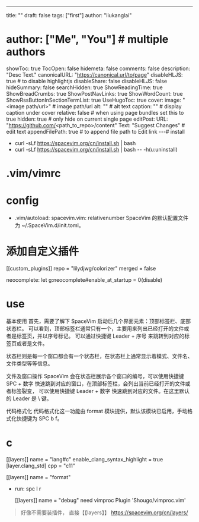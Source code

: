 ---
title: ""
draft: false
tags: ["first"]
author: "liukanglai"
# author: ["Me", "You"] # multiple authors
showToc: true
TocOpen: false
hidemeta: false
comments: false
description: "Desc Text."
canonicalURL: "https://canonical.url/to/page"
disableHLJS: true # to disable highlightjs
disableShare: false
disableHLJS: false
hideSummary: false
searchHidden: true
ShowReadingTime: true
ShowBreadCrumbs: true
ShowPostNavLinks: true
ShowWordCount: true
ShowRssButtonInSectionTermList: true
UseHugoToc: true
cover:
    image: "<image path/url>" # image path/url
    alt: "<alt text>" # alt text
    caption: "<text>" # display caption under cover
    relative: false # when using page bundles set this to true
    hidden: true # only hide on current single page
editPost:
    URL: "https://github.com/<path_to_repo>/content"
    Text: "Suggest Changes" # edit text
    appendFilePath: true # to append file path to Edit link
---# install
- curl -sLf https://spacevim.org/cn/install.sh | bash
- curl -sLf https://spacevim.org/cn/install.sh | bash -- -h(u:uninstall)

# .vim/vimrc

# config

- .vim/autoload: spacevim.vim: relativenumber 
SpaceVim 的默认配置文件为 ~/.SpaceVim.d/init.toml。

# 添加自定义插件

[[custom_plugins]]
    repo = "lilydjwg/colorizer"
    merged = false

neocomplete: let g:neocomplete#enable_at_startup = 0(disable)

# use


基本使用
首先，需要了解下 SpaceVim 启动后几个界面元素：顶部标签栏、底部状态栏。 可以看到，顶部标签栏通常只有一个，主要用来列出已经打开的文件或者是标签页，并以序号标记。 可以通过快捷键 Leader + 序号 来跳转到对应的标签页或者是文件。

状态栏则是每一个窗口都会有一个状态栏，在状态栏上通常显示着模式、文件名、文件类型等等信息。

文件及窗口操作
SpaceVim 会在状态栏展示各个窗口的编号，可以使用快捷键 SPC + 数字 快速跳到对应的窗口，在顶部标签栏，会列出当前已经打开的文件或者标签裂变， 可以使用快捷键 Leader + 数字 快速跳到对应的文件。在这里默认的 Leader 是 \ 键。

代码格式化
代码格式化这一功能由 format 模块提供，默认该模块已启用，手动格式化快捷键为 SPC b f。


# c

[[layers]]
  name = "lang#c"
  enable_clang_syntax_highlight = true
   [layer.clang_std]
    cpp = "c11"

  [[layers]]
  name = "format"

- run: spc l r

    [[layers]]
  name = "debug"
need vimproc
Plugin 'Shougo/vimproc.vim'

> 好像不需要装插件， 直接【【layers】】 https://spacevim.org/cn/layers/

